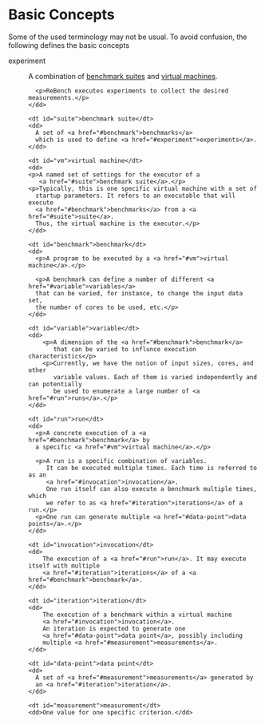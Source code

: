 # Basic Concepts

Some of the used terminology may not be usual. To avoid confusion,
the following defines the basic concepts 

<dl>
    <dt id="#experiment">experiment</dt>
    <dd>
      <p>A combination of <a href="#suite">benchmark suites</a> and
      <a href="#vm">virtual machines</a>.</p>

      <p>ReBench executes experiments to collect the desired measurements.</p>
    </dd>

    <dt id="suite">benchmark suite</dt>
    <dd>
      A set of <a href="#benchmark">benchmarks</a>
      which is used to define <a href="#experiment">experiments</a>.
    </dd>
    
    <dt id="vm">virtual machine</dt>
    <dd>
    <p>A named set of settings for the executor of a
       <a href="#suite">benchmark suite</a>.</p>
    <p>Typically, this is one specific virtual machine with a set of
      startup parameters. It refers to an executable that will execute
      <a href="#benchmark">benchmarks</a> from a <a href="#suite">suite</a>.
      Thus, the virtual machine is the executor.</p>
    </dd>
    
    <dt id="benchmark">benchmark</dt>
    <dd>
      <p>A program to be executed by a <a href="#vm">virtual machine</a>.</p>
      
      <p>A benchmark can define a number of different <a href="#variable">variables</a>
      that can be varied, for instance, to change the input data set,
      the number of cores to be used, etc.</p>
    </dd>
    
    <dt id="variable">variable</dt>
    <dd>
        <p>A dimension of the <a href="#benchmark">benchmark</a>
           that can be varied to influnce execution characteristics</p>
        <p>Currently, we have the notion of input sizes, cores, and other
           variable values. Each of them is varied independently and can potentially
           be used to enumerate a large number of <a href="#run">runs</a>.</p>
    </dd>

    <dt id="run">run</dt>
    <dd>
      <p>A concrete execution of a <a href="#benchmark">benchmark</a> by
      a specific <a href="#vm">virtual machine</a>.</p>
      
      <p>A run is a specific combination of variables.
         It can be executed multiple times. Each time is referred to as an
         <a href="#invocation">invocation</a>.
         One run itself can also execute a benchmark multiple times, which
         we refer to as <a href="#iteration">iterations</a> of a run.</p>
      <p>One run can generate multiple <a href="#data-point">data points</a>.</p>
    </dd>
    
    <dt id="invocation">invocation</dt>
    <dd>
        The execution of a <a href="#run">run</a>. It may execute itself with multiple
        <a href="#iteration">iterations</a> of a <a href="#benchmark">benchmark</a>.
    </dd>
    
    <dt id="iteration">iteration</dt>
    <dd>
        The execution of a benchmark within a virtual machine
        <a href="#invocation">invocation</a>.
        An iteration is expected to generate one
        <a href="#data-point">data point</a>, possibly including
        multiple <a href="#measurement">measurements</a>.
    </dd>

    <dt id="data-point">data point</dt>
    <dd>
      A set of <a href="#measurement">measurements</a> generated by
      an <a href="#iteration">iteration</a>.
    </dd>
    
    <dt id="measurement">measurement</dt>
    <dd>One value for one specific criterion.</dd>
</dl>
